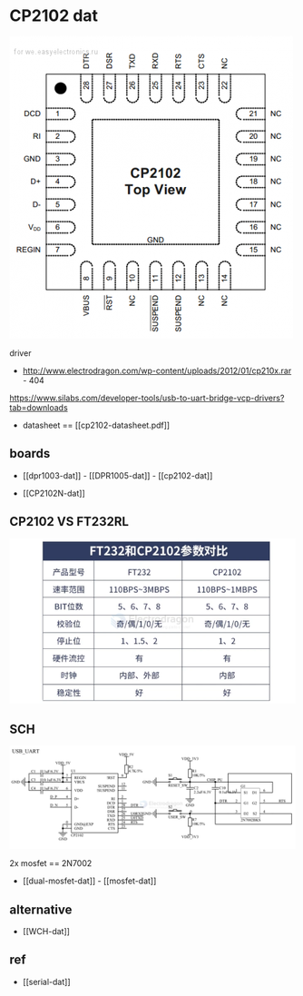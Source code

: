 
# CP2102 dat 

![](19-15-16-10-08-2023.png)

driver 

- http://www.electrodragon.com/wp-content/uploads/2012/01/cp210x.rar - 404 

https://www.silabs.com/developer-tools/usb-to-uart-bridge-vcp-drivers?tab=downloads

- datasheet == [[cp2102-datasheet.pdf]]

## boards 

- [[dpr1003-dat]] - [[DPR1005-dat]] - [[cp2102-dat]]

- [[CP2102N-dat]]


## CP2102 VS FT232RL 

![](2024-11-04-14-49-16.png)



## SCH 

![](2025-07-09-18-40-54.png)

2x mosfet == 2N7002

- [[dual-mosfet-dat]] - [[mosfet-dat]]

## alternative 

- [[WCH-dat]]

## ref 

- [[serial-dat]]